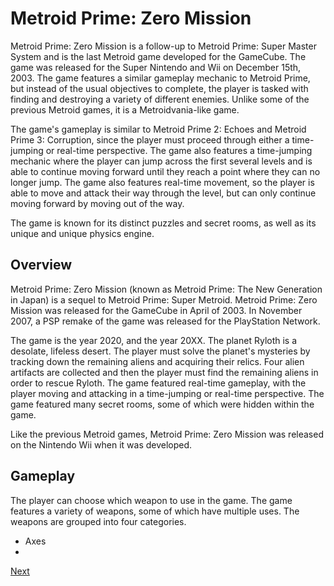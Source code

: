 # Metroid Prime: Zero Mission

Metroid Prime: Zero Mission is a follow-up to Metroid Prime: Super Master System and is the last Metroid game developed for the GameCube. The game was released for the Super Nintendo and Wii on December 15th, 2003. The game features a similar gameplay mechanic to Metroid Prime, but instead of the usual objectives to complete, the player is tasked with finding and destroying a variety of different enemies. Unlike some of the previous Metroid games, it is a Metroidvania-like game.

The game's gameplay is similar to Metroid Prime 2: Echoes and Metroid Prime 3: Corruption, since the player must proceed through either a time-jumping or real-time perspective. The game also features a time-jumping mechanic where the player can jump across the first several levels and is able to continue moving forward until they reach a point where they can no longer jump. The game also features real-time movement, so the player is able to move and attack their way through the level, but can only continue moving forward by moving out of the way.

The game is known for its distinct puzzles and secret rooms, as well as its unique and unique physics engine.

## Overview

Metroid Prime: Zero Mission (known as Metroid Prime: The New Generation in Japan) is a sequel to Metroid Prime: Super Metroid. Metroid Prime: Zero Mission was released for the GameCube in April of 2003. In November 2007, a PSP remake of the game was released for the PlayStation Network.

The game is the year 2020, and the year 20XX. The planet Ryloth is a desolate, lifeless desert. The player must solve the planet's mysteries by tracking down the remaining aliens and acquiring their relics. Four alien artifacts are collected and then the player must find the remaining aliens in order to rescue Ryloth. The game featured real-time gameplay, with the player moving and attacking in a time-jumping or real-time perspective. The game featured many secret rooms, some of which were hidden within the game.

Like the previous Metroid games, Metroid Prime: Zero Mission was released on the Nintendo Wii when it was developed.

## Gameplay

The player can choose which weapon to use in the game. The game features a variety of weapons, some of which have multiple uses. The weapons are grouped into four categories.

*   Axes
*

[Next](094.md)
